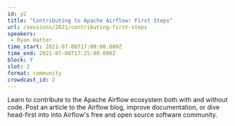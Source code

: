 ```yaml
---
id: y2
title: "Contributing to Apache Airflow: First Steps"
url: /sessions/2021/contributing-first-steps
speakers:
 - Ryan Hatter
time_start: 2021-07-08T17:00:00.000Z
time_end: 2021-07-08T17:25:00.000Z
block: Y
slot: 2
format: community
crowdcast_id: 2
---
```


Learn to contribute to the Apache Airflow ecosystem both with and without code. Post an article to the Airflow blog, improve documentation, or dive head-first into into Airflow's free and open source software community.
